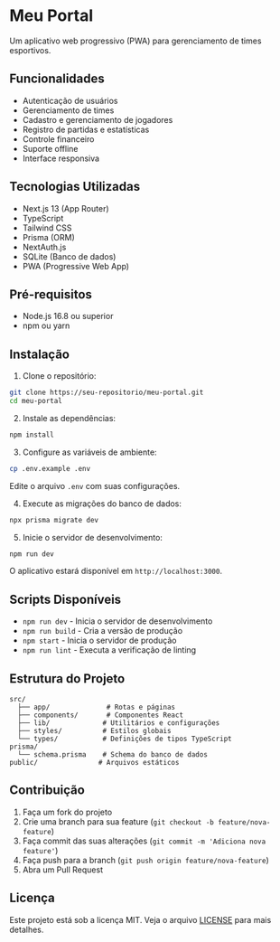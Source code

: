 # Meu Portal

Um aplicativo web progressivo (PWA) para gerenciamento de times esportivos.

## Funcionalidades

- Autenticação de usuários
- Gerenciamento de times
- Cadastro e gerenciamento de jogadores
- Registro de partidas e estatísticas
- Controle financeiro
- Suporte offline
- Interface responsiva

## Tecnologias Utilizadas

- Next.js 13 (App Router)
- TypeScript
- Tailwind CSS
- Prisma (ORM)
- NextAuth.js
- SQLite (Banco de dados)
- PWA (Progressive Web App)

## Pré-requisitos

- Node.js 16.8 ou superior
- npm ou yarn

## Instalação

1. Clone o repositório:
```bash
git clone https://seu-repositorio/meu-portal.git
cd meu-portal
```

2. Instale as dependências:
```bash
npm install
```

3. Configure as variáveis de ambiente:
```bash
cp .env.example .env
```
Edite o arquivo `.env` com suas configurações.

4. Execute as migrações do banco de dados:
```bash
npx prisma migrate dev
```

5. Inicie o servidor de desenvolvimento:
```bash
npm run dev
```

O aplicativo estará disponível em `http://localhost:3000`.

## Scripts Disponíveis

- `npm run dev` - Inicia o servidor de desenvolvimento
- `npm run build` - Cria a versão de produção
- `npm start` - Inicia o servidor de produção
- `npm run lint` - Executa a verificação de linting

## Estrutura do Projeto

```
src/
  ├── app/              # Rotas e páginas
  ├── components/       # Componentes React
  ├── lib/             # Utilitários e configurações
  ├── styles/          # Estilos globais
  └── types/           # Definições de tipos TypeScript
prisma/
  └── schema.prisma    # Schema do banco de dados
public/               # Arquivos estáticos
```

## Contribuição

1. Faça um fork do projeto
2. Crie uma branch para sua feature (`git checkout -b feature/nova-feature`)
3. Faça commit das suas alterações (`git commit -m 'Adiciona nova feature'`)
4. Faça push para a branch (`git push origin feature/nova-feature`)
5. Abra um Pull Request

## Licença

Este projeto está sob a licença MIT. Veja o arquivo [LICENSE](LICENSE) para mais detalhes. 